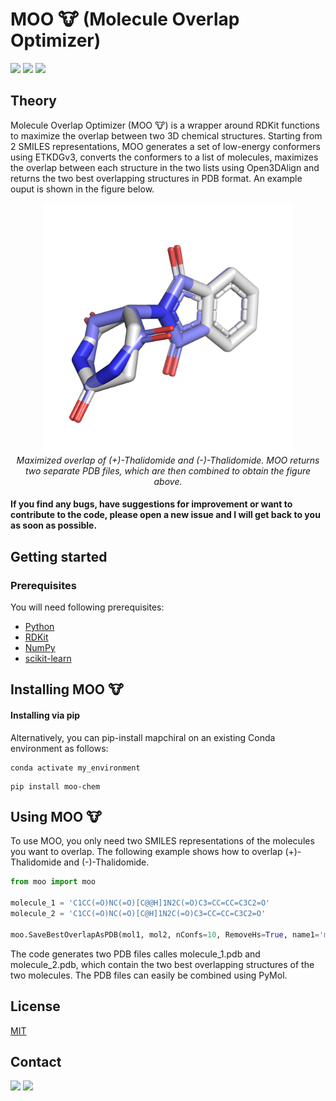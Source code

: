 # **MOO 🐮** (Molecule Overlap Optimizer)

<img src="https://img.shields.io/pypi/v/moo-chem?color=success&label=Version&style=flat-square"/> <img src="https://img.shields.io/badge/Python-3.10-blue?style=flat-square"/> <img src="https://img.shields.io/badge/License-MIT-yellow?style=flat-square"/>

## Theory

Molecule Overlap Optimizer (MOO 🐮) is a wrapper around RDKit functions to maximize the overlap between two 3D chemical structures. Starting from 2 SMILES representations, MOO generates a set of low-energy conformers using ETKDGv3, converts the conformers to a list of molecules, maximizes the overlap between each structure in the two lists using Open3DAlign and returns the two best overlapping structures in PDB format. An example ouput is shown in the figure below.

<p align="center">
    <img src="readme_figures/thalidomide_overlap.png" alt="thalidomide" width="400"/>
    <br>
    <em>Maximized overlap of (+)-Thalidomide and (-)-Thalidomide. MOO returns two separate PDB files, which are then combined to obtain the figure above. </em>
</p>

#### If you find any bugs, have suggestions for improvement or want to contribute to the code, please open a new issue and I will get back to you as soon as possible.

## Getting started

### Prerequisites

You will need following prerequisites: 

* [Python](https://www.python.org)
* [RDKit](https://www.rdkit.org)
* [NumPy](https://numpy.org)
* [scikit-learn](https://scikit-learn.org/stable/)

## Installing MOO 🐮

#### **Installing via pip**

Alternatively, you can pip-install mapchiral on an existing Conda environment as follows:

```console
conda activate my_environment
```

```console
pip install moo-chem
```

## Using MOO 🐮

To use MOO, you only need two SMILES representations of the molecules you want to overlap. The following example shows how to overlap (+)-Thalidomide and (-)-Thalidomide.

```python
from moo import moo

molecule_1 = 'C1CC(=O)NC(=O)[C@@H]1N2C(=O)C3=CC=CC=C3C2=O'
molecule_2 = 'C1CC(=O)NC(=O)[C@H]1N2C(=O)C3=CC=CC=C3C2=O'

moo.SaveBestOverlapAsPDB(mol1, mol2, nConfs=10, RemoveHs=True, name1='molecule_1', name2='molecule_2')
```
The code generates two PDB files calles molecule_1.pdb and molecule_2.pdb, which contain the two best overlapping structures of the two molecules. The PDB files can easily be combined using PyMol. 

## License
[MIT](https://choosealicense.com/licenses/mit/)

## Contact

<img src="https://img.shields.io/twitter/follow/reymondgroup?style=social"/> 
<img src="https://img.shields.io/twitter/follow/markusorsi?style=social"/>